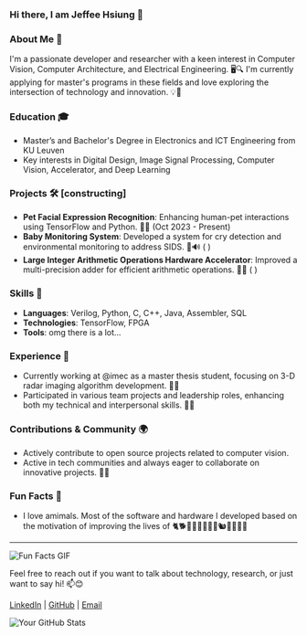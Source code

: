 ### Hi there, I am Jeffee Hsiung 👋
<!--
**jeffeehsiung/jeffeehsiung** is a ✨ _special_ ✨ repository because its `README.md` (this file) appears on your GitHub profile.

Here are some ideas to get you started:

- 🔭 I’m currently working on ... 
- 🌱 I’m currently learning ...
- 👯 I’m looking to collaborate on ...
- 🤔 I’m looking for help with ...
- 💬 Ask me about ...
- 📫 How to reach me: ...
- 😄 Pronouns: ...
- ⚡ Fun fact: ...
-->

### About Me 📘
I'm a passionate developer and researcher with a keen interest in Computer Vision, Computer Architecture, and Electrical Engineering. 🖥️🔍 I'm currently applying for master's programs in these fields and love exploring the intersection of technology and innovation. 💡🚀

### Education 🎓
- Master’s and Bachelor's Degree in Electronics and ICT Engineering from KU Leuven
- Key interests in Digital Design, Image Signal Processing, Computer Vision, Accelerator, and Deep Learning

### Projects 🛠️ [constructing]
- **Pet Facial Expression Recognition**: Enhancing human-pet interactions using TensorFlow and Python. 🐾🤖 (Oct 2023 - Present)
- **Baby Monitoring System**: Developed a system for cry detection and environmental monitoring to address SIDS. 👶🔊 ( )
- **Large Integer Arithmetic Operations Hardware Accelerator**: Improved a multi-precision adder for efficient arithmetic operations. 🧮🚀 ( )

### Skills 💼
- **Languages**: Verilog, Python, C, C++, Java, Assembler, SQL
- **Technologies**: TensorFlow, FPGA
- **Tools**: omg there is a lot...

### Experience 🌱
- Currently working at @imec as a master thesis student, focusing on 3-D radar imaging algorithm development. 🏢💼
- Participated in various team projects and leadership roles, enhancing both my technical and interpersonal skills. 👥✨

### Contributions & Community 🌍
- Actively contribute to open source projects related to computer vision.
- Active in tech communities and always eager to collaborate on innovative projects. 🤝💬

### Fun Facts 🎈
- I love amimals. Most of the software and hardware I developed based on the motivation of improving the lives of 🐈🐕🦭🦁🐅🐘🦝🐁🐿️🦊🐄🐎🦄<br>

---

![Fun Facts GIF](https://media.giphy.com/media/daUOBsa1OztxC/giphy.gif)


Feel free to reach out if you want to talk about technology, research, or just want to say hi! 📫😊

[LinkedIn](https://www.linkedin.com/in/jeffee-hsiung/) | [GitHub](https://github.com/jeffeehsiung) | [Email](mailto:j22132235@icloud.com)

![Your GitHub Stats](https://github-readme-stats.vercel.app/api?username=jeffeehsiung&show_icons=true&theme=radical)


